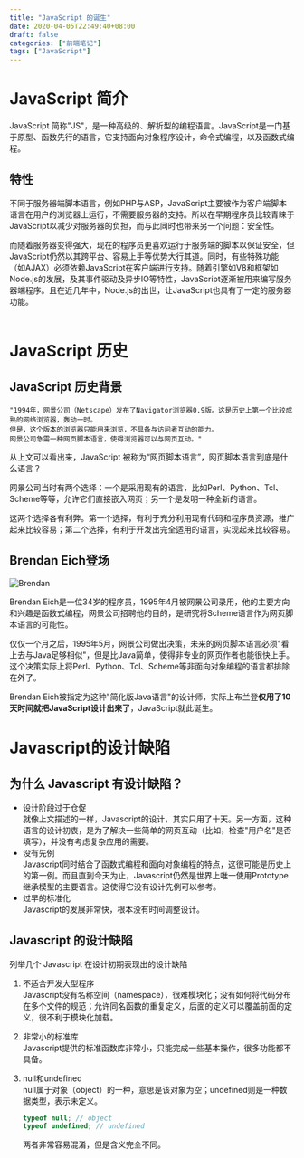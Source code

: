 ```yaml
---
title: "JavaScript 的诞生"
date: 2020-04-05T22:49:40+08:00
draft: false
categories: ["前端笔记"]
tags: ["JavaScript"]
---
```


# JavaScript 简介
JavaScript 简称"JS"，是一种高级的、解析型的编程语言。JavaScript是一门基于原型、函数先行的语言，它支持面向对象程序设计，命令式编程，以及函数式编程。  
## 特性
不同于服务器端脚本语言，例如PHP与ASP，JavaScript主要被作为客户端脚本语言在用户的浏览器上运行，不需要服务器的支持。所以在早期程序员比较青睐于JavaScript以减少对服务器的负担，而与此同时也带来另一个问题：安全性。  

而随着服务器变得强大，现在的程序员更喜欢运行于服务端的脚本以保证安全，但JavaScript仍然以其跨平台、容易上手等优势大行其道。同时，有些特殊功能（如AJAX）必须依赖JavaScript在客户端进行支持。随着引擎如V8和框架如Node.js的发展，及其事件驱动及异步IO等特性，JavaScript逐渐被用来编写服务器端程序。且在近几年中，Node.js的出世，让JavaScript也具有了一定的服务器功能。  
<br/>

# JavaScript 历史  
## JavaScript 历史背景
    "1994年，网景公司（Netscape）发布了Navigator浏览器0.9版。这是历史上第一个比较成熟的网络浏览器，轰动一时。  
    但是，这个版本的浏览器只能用来浏览，不具备与访问者互动的能力。  
    网景公司急需一种网页脚本语言，使得浏览器可以与网页互动。"
从上文可以看出来，JavaScript 被称为“网页脚本语言”，网页脚本语言到底是什么语言？  

网景公司当时有两个选择：一个是采用现有的语言，比如Perl、Python、Tcl、Scheme等等，允许它们直接嵌入网页；另一个是发明一种全新的语言。  

这两个选择各有利弊。第一个选择，有利于充分利用现有代码和程序员资源，推广起来比较容易；第二个选择，有利于开发出完全适用的语言，实现起来比较容易。

## Brendan Eich登场
![Brendan](/images/brain.jpg)  

Brendan Eich是一位34岁的程序员，1995年4月被网景公司录用，他的主要方向和兴趣是函数式编程，网景公司招聘他的目的，是研究将Scheme语言作为网页脚本语言的可能性。  

仅仅一个月之后，1995年5月，网景公司做出决策，未来的网页脚本语言必须"看上去与Java足够相似"，但是比Java简单，使得非专业的网页作者也能很快上手。这个决策实际上将Perl、Python、Tcl、Scheme等非面向对象编程的语言都排除在外了。  

Brendan Eich被指定为这种"简化版Java语言"的设计师，实际上布兰登**仅用了10天时间就把JavaScript设计出来了**，JavaScript就此诞生。  

# Javascript的设计缺陷
## 为什么 Javascript 有设计缺陷？
* 设计阶段过于仓促  
    就像上文描述的一样，Javascript的设计，其实只用了十天。另一方面，这种语言的设计初衷，是为了解决一些简单的网页互动（比如，检查"用户名"是否填写），并没有考虑复杂应用的需要。  
* 没有先例  
    Javascript同时结合了函数式编程和面向对象编程的特点，这很可能是历史上的第一例。而且直到今天为止，Javascript仍然是世界上唯一使用Prototype继承模型的主要语言。这使得它没有设计先例可以参考。
* 过早的标准化  
    Javascript的发展非常快，根本没有时间调整设计。  

## Javascript 的设计缺陷
列举几个 Javascript 在设计初期表现出的设计缺陷  
1. 不适合开发大型程序  
    Javascript没有名称空间（namespace），很难模块化；没有如何将代码分布在多个文件的规范；允许同名函数的重复定义，后面的定义可以覆盖前面的定义，很不利于模块化加载。  

2. 非常小的标准库  
    Javascript提供的标准函数库非常小，只能完成一些基本操作，很多功能都不具备。  

3. null和undefined  
    null属于对象（object）的一种，意思是该对象为空；undefined则是一种数据类型，表示未定义。
    ```JavaScript
    typeof null; // object
    typeof undefined; // undefined
    ```
    两者非常容易混淆，但是含义完全不同。






